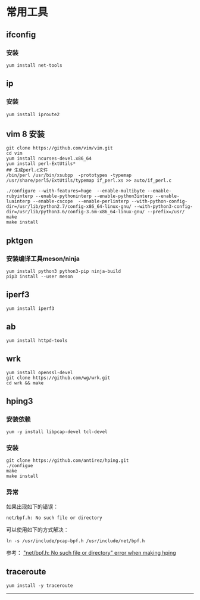 # 常用工具

## ifconfig

### 安装

```
yum install net-tools
```

## ip

### 安装

```
yum install iproute2
```

## vim 8 安装

```
git clone https://github.com/vim/vim.git
cd vim 
yum install ncurses-devel.x86_64
yum install perl-ExtUtils*
## 生成perl.c文件
/bin/perl /usr/bin/xsubpp  -prototypes -typemap     /usr/share/perl5/ExtUtils/typemap if_perl.xs >> auto/if_perl.c

./configure --with-features=huge  --enable-multibyte --enable-rubyinterp --enable-pythoninterp --enable-python3interp --enable-luainterp --enable-cscope  --enable-perlinterp --with-python-config-dir=/usr/lib/python2.7/config-x86_64-linux-gnu/ --with-python3-config-dir=/usr/lib/python3.6/config-3.6m-x86_64-linux-gnu/ --prefix=/usr/
make
make install
```

## pktgen

### 安装编译工具meson/ninja

```
yum install python3 python3-pip ninja-build
pip3 install --user meson

```


## iperf3

```
yum install iperf3
```

## ab

```
yum install httpd-tools
```

## wrk

```
yum install openssl-devel
git clone https://github.com/wg/wrk.git
cd wrk && make
```

## hping3 

### 安装依赖

```
yum -y install libpcap-devel tcl-devel
```

### 安装

```
git clone https://github.com/antirez/hping.git
./configue
make 
make install
```

### 异常

如果出现如下的错误：

```
net/bpf.h: No such file or directory
```

可以使用如下的方式解决：

```
ln -s /usr/include/pcap-bpf.h /usr/include/net/bpf.h
```

参考： ["net/bpf.h: No such file or directory" error when making hping](www.joewein.net/info/sw-net-bfh-error.htm)

## traceroute

```
yum install -y traceroute
```














-----

